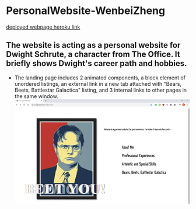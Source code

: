 # PersonalWebsite-WenbeiZheng

[deployed webpage heroku link](https://beet-farm.herokuapp.com/)

## The website is acting as a personal website for Dwight Schrute, a character from The Office. It briefly shows Dwight's career path and hobbies.

- The landing page includes 2 animated components, a block element of unordered listings, an external link in a new tab attached with "Bears, Beets, Battlestar Galactica" listing, and 3 internal links to other pages in the same window. 
![](image/landing_page.PNG)